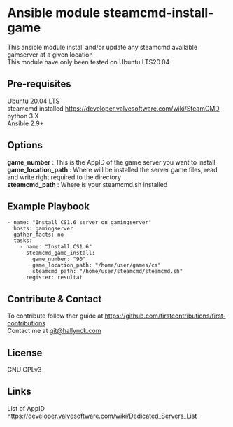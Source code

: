 Ansible module steamcmd-install-game
=====================
This ansible module install and/or update any steamcmd available gamserver at a given location\
This module have only been tested on Ubuntu LTS20.04

Pre-requisites
----------------
Ubuntu 20.04 LTS\
steamcmd installed <https://developer.valvesoftware.com/wiki/SteamCMD>\
python 3.X\
Ansible 2.9+

Options
----------------
**game_number** : This is the AppID of the game server you want to install\
**game_location_path** : Where will be installed the server game files, read and write right required to the directory\
**steamcmd_path** : Where is your steamcmd.sh installed

Example Playbook
----------------

```
- name: "Install CS1.6 server on gamingserver"
  hosts: gamingserver
  gather_facts: no
  tasks:
    - name: "Install CS1.6"
      steamcmd_game_install:
        game_number: "90"
        game_location_path: "/home/user/games/cs"
        steamcmd_path: "/home/user/steamcmd/steamcmd.sh"
      register: resultat
```

Contribute & Contact
-----
To contribute follow ther guide at <https://github.com/firstcontributions/first-contributions>\
Contact me at <git@hallynck.com>  

License
-------

GNU GPLv3

Links
-------
List of AppID <https://developer.valvesoftware.com/wiki/Dedicated_Servers_List>